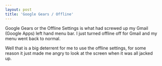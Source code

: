 ```yaml
---
layout: post
title: 'Google Gears / Offline'
---
```

Google Gears or the Offline Settings is what had screwed up my Gmail (Google Apps) left hand menu bar.  I just turned offline off for Gmail and my menu went back to normal.

Well that is a big deterrent for me to use the offline settings, for some reason it just made me angry to look at the screen when it was all jacked up.